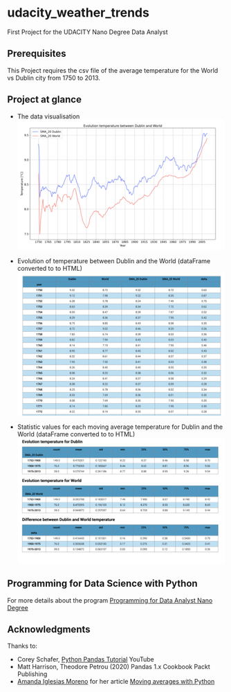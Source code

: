 # udacity_weather_trends
First Project for the UDACITY Nano Degree Data Analyst

## Prerequisites
This Project requires the csv file of the average temperature for the World vs Dublin city from 1750 to 2013. 

## Project at glance

* The data visualisation 
![Chart Line](https://github.com/clemoni/udacity_weather_trends/blob/main/img/chart_line_temp.png)

* Evolution of temperature between Dublin and the World (dataFrame converted to to HTML)
![dataFrame converted to HTML](https://github.com/clemoni/udacity_weather_trends/blob/main/img/dataFrame_to_html.png)

* Statistic values for each moving average temperature for Dublin and the World (dataFrame converted to to HTML) 
![dataFrame converted to HTML](https://github.com/clemoni/udacity_weather_trends/blob/main/img/dataFrame_sma_stat.png)

## Programming for Data Science with Python
For more details about the program [Programming for Data Analyst Nano Degree](https://www.udacity.com/course/data-analyst-nanodegree--nd002)


## Acknowledgments
Thanks to:
* Corey Schafer, [Python Pandas Tutorial](https://youtu.be/ZyhVh-qRZPA) YouTube
* Matt Harrison, Theodore Petrou (2020) Pandas 1.x Cookbook Packt Publishing
* [Amanda Iglesias Moreno](https://www.linkedin.com/in/amanda-iglesias-moreno-55029417a/) for her article [Moving averages with Python](https://towardsdatascience.com/moving-averages-in-python-16170e20f6c)

